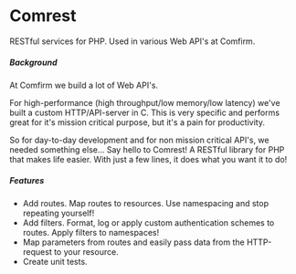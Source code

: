 Comrest
=======

RESTful services for PHP. Used in various Web API's at Comfirm.

##### Background

At Comfirm we build a lot of Web API's.

For high-performance (high throughput/low memory/low latency) we've built a custom HTTP/API-server in C.
This is very specific and performs great for it's mission critical purpose, but it's a pain for productivity.

So for day-to-day development and for non mission critical API's, we needed something else...
Say hello to Comrest! A RESTful library for PHP that makes life easier. With just a few lines, it does what you want it to do!

##### Features

  * Add routes. Map routes to resources. Use namespacing and stop repeating yourself!
  * Add filters. Format, log or apply custom authentication schemes to routes. Apply filters to namespaces!
  * Map parameters from routes and easily pass data from the HTTP-request to your resource.
  * Create unit tests.
